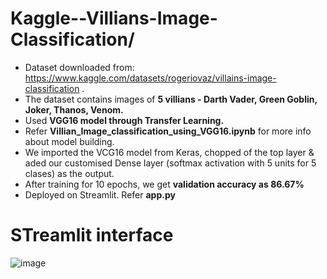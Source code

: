 # Kaggle--Villians-Image-Classification/
 - Dataset downloaded from: https://www.kaggle.com/datasets/rogeriovaz/villains-image-classification . 
 - The dataset contains images of **5 villians - Darth Vader, Green Goblin, Joker, Thanos, Venom.**
 - Used **VGG16 model through Transfer Learning.** 
 - Refer **Villian_Image_classification_using_VGG16.ipynb** for more info about model building.
 - We imported the VCG16 model from Keras, chopped of the top layer & aded our customised Dense layer (softmax activation with 5 units for 5 clases) as the output.
 - After training for 10 epochs, we get **validation accuracy as 86.67%**
 - Deployed on Streamlit. Refer **app.py**

# STreamlit interface
![image](https://github.com/sahilkadu96/Kaggle--Villians-Image-Classification/assets/106151994/39ebb98e-25a8-466d-8b2a-19576baa50f9)

